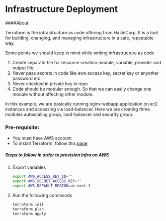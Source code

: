 # Infrastructure Deployment

####About 

Terraform is the infrastructure as code offering from HashiCorp. It is a tool for building, changing, and managing 
infrastructure in a safe, repeatable way.

Some points we should keep in mind while writing infrastructure as code
1. Create separate file for resource creation module, variable, provider and output file.
2. Never pass secrets in code like aws access key, secret key or anyother password etc.
3. Never checked in private key in repo
4. Code should be moduler enough. So that we can easily change one module without affecting other module.

In this example, we are basically running nginx webapp application on ec2 instances and accessing via load-balancer. 
Here we are creating three modules autoscaling group, load-balancer and security group.


### Pre-requisite:
- You must have AWS account
- To install Terraform, follow this [page](https://learn.hashicorp.com/terraform/getting-started/install)


##### Steps to follow in order to provision infra on AWS
1. Export variables 
    ```bash
   export AWS_ACCESS_KEY_ID=""
   export AWS_SECRET_ACCESS_KEY=""
   export AWS_DEFAULT_REGION=us-east-1
   ```
1. Run the following commands
    ```bash
    terraform init
    terraform plan
    terraform apply
    ```
   